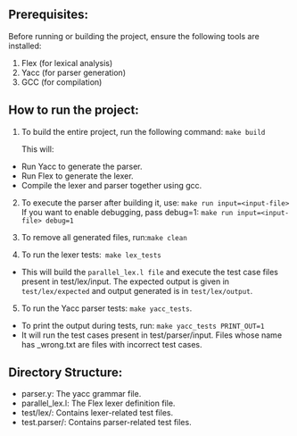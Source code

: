 ## Prerequisites:
Before running or building the project, ensure the following tools are installed:

1. Flex (for lexical analysis)
2. Yacc (for parser generation)
3. GCC (for compilation)

## How to run the project:
1. To build the entire project, run the following command:
```make build```

    This will:

- Run Yacc to generate the parser.
- Run Flex to generate the lexer.
- Compile the lexer and parser together using gcc.


2. To execute the parser after building it, use: 
```make run input=<input-file> ```\
If you want to enable debugging, pass debug=1:
```make run input=<input-file> debug=1```

3. To remove all generated files, run:```make clean```

4. To run the lexer tests:``` make lex_tests```

- This will build the ```parallel_lex.l file``` and execute the test case files present in test/lex/input.
The expected output is given in ```test/lex/expected``` and output generated is in ```test/lex/output```.

5. To run the Yacc parser tests: ```make yacc_tests```.
- To print the output during tests, run: ```make yacc_tests PRINT_OUT=1```
- It will run the test cases present in test/parser/input. Files whose name has _wrong.txt are files with incorrect test cases.


## Directory Structure:
- parser.y: The yacc grammar file.
- parallel_lex.l: The Flex lexer definition file.
- test/lex/: Contains lexer-related test files.
- test.parser/: Contains parser-related test files.